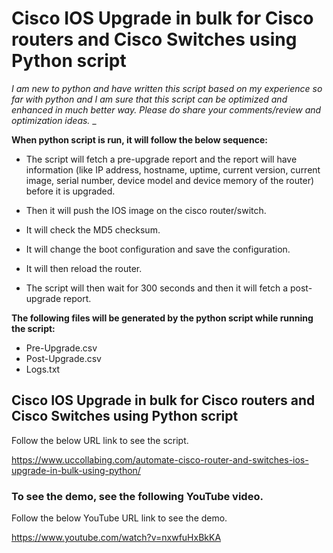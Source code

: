 
# Cisco IOS Upgrade in bulk for Cisco routers and Cisco Switches using Python script

_I am new to python and have written this script based on my experience so far with python and I am sure that this script can be optimized and enhanced in much better way. Please do share your comments/review and optimization ideas._
_

**When python script is run, it will follow the below sequence:**

* The script will fetch a pre-upgrade report and the report will have information (like IP address, hostname, uptime, current version, current image, serial number, device model and device memory of the router) before it is upgraded.

* Then it will push the IOS image on the cisco router/switch.

* It will check the MD5 checksum.

* It will change the boot configuration and save the configuration.

* It will then reload the router.

* The script will then wait for 300 seconds and then it will fetch a post-upgrade report.


**The following files will be generated by the python script while running the script:**

* Pre-Upgrade.csv
* Post-Upgrade.csv
* Logs.txt

## Cisco IOS Upgrade in bulk for Cisco routers and Cisco Switches using Python script

Follow the below URL link to see the script.

https://www.uccollabing.com/automate-cisco-router-and-switches-ios-upgrade-in-bulk-using-python/

### To see the demo, see the following YouTube video.

Follow the below YouTube URL link to see the demo.

https://www.youtube.com/watch?v=nxwfuHxBkKA


